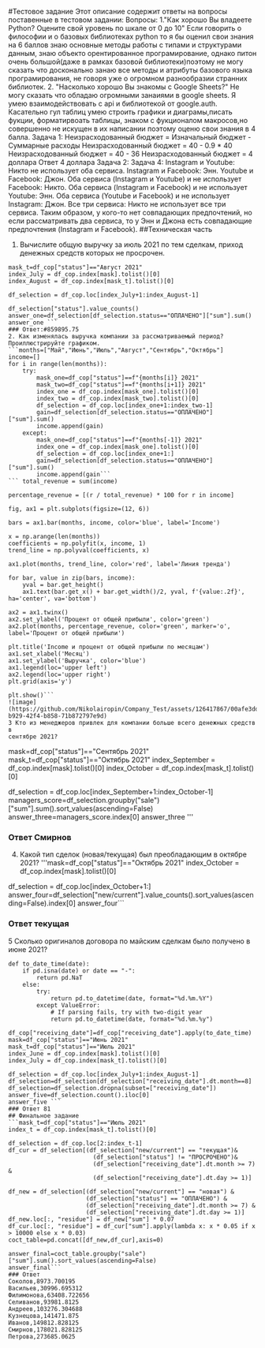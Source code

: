 #Тестовое задание 
Этот описание содержит ответы на вопросы поставенные в тестовом задании:
Вопросы:
1."Как хорошо Вы владеете Python? Оцените свой уровень по шкале от 0 до 10" 
Если говорить о философии и о базовых библиотеках python то я бы оценил свои знания на 6 баллов знаю основные методы работы с типами и структурами данным, знаю объекто орентированное програмирование, однако питон очень большой(даже в рамках базовой библиотеки)поэтому не могу сказать что досконально занаю все методы и атрибуты базового языка програмирования, не говоря уже о огромном разнообразии странних библиотек.
2. "Насколько хорошо Вы знакомы с Google Sheets?"
Не могу сказать что обладаю огромными занаиями в google sheets. Я умею взаимодействовать с api и библиотекой от google.auth. Касательно гул таблиц умею строить графики и диаграмы,писать фукции, форматирвоать таблицы, знаком с фукционалом макросов,но совершенно не искущен в их написании поэтому оценю свои знания в 4 балла.
Задача 1:
Неизрасходованный бюджет = Изначальный бюджет - Суммарные расходы
Неизрасходованный бюджет = 40 - 0.9 * 40
Неизрасходованный бюджет = 40 - 36
Неизрасходованный бюджет = 4 доллара Ответ 4 доллара
Задача 2:
Задача 4:
Instagram и Youtube: Никто не использует оба сервиса.
Instagram и Facebook: Энн.
Youtube и Facebook: Джон.
Оба сервиса (Instagram и Youtube) и не использует Facebook: Никто.
Оба сервиса (Instagram и Facebook) и не использует Youtube: Энн.
Оба сервиса (Youtube и Facebook) и не использует Instagram: Джон.
Все три сервиса: Никто не использует все три сервиса.
Таким образом, у кого-то нет совпадающих предпочтений, но если рассматривать два сервиса, то у Энн и Джона есть совпадающие предпочтения (Instagram и Facebook).
##Техническая часть
1. Вычислите общую выручку за июль 2021 по тем сделкам, приход денежных
средств которых не просрочен.
```mask=df_cop["status"]=="Июль 2021"
mask_t=df_cop["status"]=="Август 2021"
index_July = df_cop.index[mask].tolist()[0]
index_August = df_cop.index[mask_t].tolist()[0]

df_selection = df_cop.loc[index_July+1:index_August-1]

df_selection["status"].value_counts()
answer_one=df_selection[df_selection.status=="ОПЛАЧЕНО"]["sum"].sum()
answer_one ```
### Ответ:#859895.75
2. Как изменялась выручка компании за рассматриваемый период?
Проиллюстрируйте графиком.
```months=["Май","Июнь","Июль","Август","Сентябрь","Октябрь"]
income=[]
for i in range(len(months)):
    try:
        mask_one=df_cop["status"]==f"{months[i]} 2021"
        mask_two=df_cop["status"]==f"{months[i+1]} 2021"
        index_one = df_cop.index[mask_one].tolist()[0]
        index_two = df_cop.index[mask_two].tolist()[0]
        df_selection = df_cop.loc[index_one+1:index_two-1]
        gain=df_selection[df_selection.status=="ОПЛАЧЕНО"]["sum"].sum()
        income.append(gain)
    except:
        mask_one=df_cop["status"]==f"{months[-1]} 2021"
        index_one = df_cop.index[mask_one].tolist()[0]
        df_selection = df_cop.loc[index_one+1:]
        gain=df_selection[df_selection.status=="ОПЛАЧЕНО"]["sum"].sum()
        income.append(gain```
``` total_revenue = sum(income)

percentage_revenue = [(r / total_revenue) * 100 for r in income]

fig, ax1 = plt.subplots(figsize=(12, 6))

bars = ax1.bar(months, income, color='blue', label='Income')

x = np.arange(len(months))
coefficients = np.polyfit(x, income, 1)
trend_line = np.polyval(coefficients, x)

ax1.plot(months, trend_line, color='red', label='Линия тренда')

for bar, value in zip(bars, income):
    yval = bar.get_height()
    ax1.text(bar.get_x() + bar.get_width()/2, yval, f'{value:.2f}', ha='center', va='bottom')

ax2 = ax1.twinx()
ax2.set_ylabel('Процент от общей прибыли', color='green')
ax2.plot(months, percentage_revenue, color='green', marker='o', label='Процент от общей прибыли')

plt.title('Income и процент от общей прибыли по месяцам')
ax1.set_xlabel('Месяц')
ax1.set_ylabel('Выручка', color='blue')
ax1.legend(loc='upper left')
ax2.legend(loc='upper right')
plt.grid(axis='y')

plt.show()```
![image](https://github.com/Nikolairopin/Company_Test/assets/126417867/00afe3dd-b929-42f4-b858-71b872797e9d)
3 Кто из менеджеров привлек для компании больше всего денежных средств в
сентябре 2021?
```
mask=df_cop["status"]=="Сентябрь 2021"
mask_t=df_cop["status"]=="Октябрь 2021"
index_September = df_cop.index[mask].tolist()[0]
index_October = df_cop.index[mask_t].tolist()[0]

df_selection = df_cop.loc[index_September+1:index_October-1]
managers_score=df_selection.groupby("sale")["sum"].sum().sort_values(ascending=False)
answer_three=managers_score.index[0]
answer_three '''
### Ответ Смирнов
4. Какой тип сделок (новая/текущая) был преобладающим в октябре 2021?
'''mask=df_cop["status"]=="Октябрь 2021"
index_October = df_cop.index[mask].tolist()[0]

df_selection = df_cop.loc[index_October+1:]
answer_four=df_selection["new/current"].value_counts().sort_values(ascending=False).index[0]
answer_four```
### Ответ текущая
5 Сколько оригиналов договора по майским сделкам было получено в июне 2021?
```# функция для создания datetimeтипа данных в столбце receiving date 
def to_date_time(date):
    if pd.isna(date) or date == "-":
        return pd.NaT
    else:
        try:
            return pd.to_datetime(date, format="%d.%m.%Y")
        except ValueError:
            # If parsing fails, try with two-digit year
            return pd.to_datetime(date, format="%d.%m.%y")
 
df_cop["receiving_date"]=df_cop["receiving_date"].apply(to_date_time)
mask=df_cop["status"]=="Июнь 2021"
mask_t=df_cop["status"]=="Июль 2021"
index_June = df_cop.index[mask].tolist()[0]
index_July = df_cop.index[mask_t].tolist()[0]

df_selection = df_cop.loc[index_July+1:index_August-1]
df_selection=df_selection[df_selection["receiving_date"].dt.month==8]
df_selection=df_selection.dropna(subset=["receiving_date"])
answer_five=df_selection.count().iloc[0]
answer_five ``` 
### Ответ 81
## Финальное задание 
```mask_t=df_cop["status"]=="Июль 2021"
index_t = df_cop.index[mask_t].tolist()[0]

df_selection = df_cop.loc[2:index_t-1]
df_cur = df_selection[(df_selection["new/current"] == "текущая")&
                        (df_selection["status"] != "ПРОСРОЧЕНО")&
                        (df_selection["receiving_date"].dt.month >= 7) & 
                        (df_selection["receiving_date"].dt.day >= 1)]

df_new = df_selection[(df_selection["new/current"] == "новая") & 
                      (df_selection["status"] == "ОПЛАЧЕНО") & 
                      (df_selection["receiving_date"].dt.month >= 7) & 
                      (df_selection["receiving_date"].dt.day >= 1)]
df_new.loc[:, "residue"] = df_new["sum"] * 0.07
df_cur.loc[:, "residue"] = df_cur["sum"].apply(lambda x: x * 0.05 if x > 10000 else x * 0.03)
coct_table=pd.concat([df_new,df_cur],axis=0)

answer_final=coct_table.groupby("sale")["sum"].sum().sort_values(ascending=False)
answer_final```
### Ответ
Соколов,8973.700195
Васильев,30996.695312
Филимонова,63408.722656
Селиванов,93981.8125
Андреев,103276.304688
Кузнецова,141471.875
Иванов,149812.828125
Смирнов,178021.828125
Петрова,273685.0625


